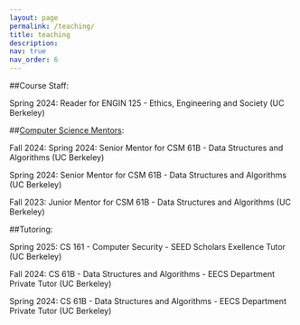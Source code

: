 ```yaml
---
layout: page
permalink: /teaching/
title: teaching
description: 
nav: true
nav_order: 6
---
```


##Course Staff:

Spring 2024: Reader for ENGIN 125 - Ethics, Engineering and Society (UC Berkeley)


##[Computer Science Mentors](https://csmentors.studentorg.berkeley.edu/#/):

Fall 2024: Spring 2024: Senior Mentor for CSM 61B - Data Structures and Algorithms (UC Berkeley)

Spring 2024: Senior Mentor for CSM 61B - Data Structures and Algorithms (UC Berkeley)

Fall 2023: Junior Mentor for CSM 61B - Data Structures and Algorithms (UC Berkeley)


##Tutoring:

Spring 2025: CS 161 - Computer Security - SEED Scholars Exellence Tutor (UC Berkeley)

Fall 2024: CS 61B - Data Structures and Algorithms - EECS Department Private Tutor (UC Berkeley)

Spring 2024: CS 61B - Data Structures and Algorithms - EECS Department Private Tutor (UC Berkeley)



